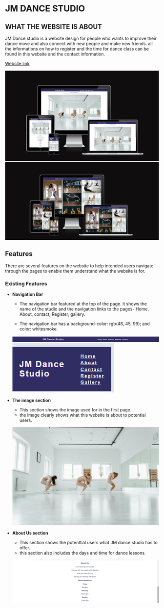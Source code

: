 # JM DANCE STUDIO


## WHAT THE WEBSITE IS ABOUT

JM Dance studio is a website design for people who wants to improve their dance move and also connect with new people and make new friends.
all the informations on how to register and the time for dance class can be found in this website and the contact information.

[Website link](https://jojoakh.github.io/JM-Studio/)

![](assets/images/Screenshot-one.png)
![](assets/images/Screenshot-two.png)

## Features

There are several features on the website to help intended users navigate through the pages to enable them understand what the website is for.


### Existing Features

- **Navigation Bar**

    - The navigation bar featured at the top of the page. it shows the name of the studio and the navigation links to the pages- Home, About, contact, Register, gallery.
    
    - The navigation bar has a  background-color: rgb(48, 45, 99); and color: whitesmoke.
    
    ![](assets/images/Screenshot-header2.png)
    ![](assets/images/Screenshot-header.png)

 - **The image section**

    - This section shows the image used for in the first page.
    - the image clearly shows what this website is about to potential users.

    ![Image](assets/images/image-one.jpg)

- **About Us section**
    - This section shows the potenttial users what JM dance studio has to offer.
    - this section also includes the days and time for dance lessons.

    ![About us](assets/images/Screenshot-about.png)






